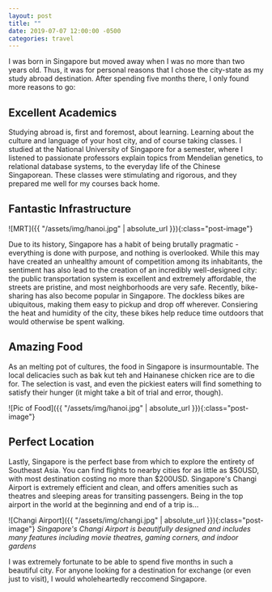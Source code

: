 ```yaml
---
layout: post
title: ""
date: 2019-07-07 12:00:00 -0500
categories: travel
---
```


I was born in Singapore but moved away when I was no more than two years old. Thus, it was for personal reasons that I chose the city-state as my study abroad destination. After spending five months there, I only found more reasons to go:

## Excellent Academics

Studying abroad is, first and foremost, about learning. Learning about the culture and language of your host city, and of course taking classes. I studied at the National University of Singapore for a semester, where I listened to passionate professors explain topics from Mendelian genetics, to relational database systems, to the everyday life of the Chinese Singaporean. These classes were stimulating and rigorous, and they prepared me well for my courses back home.

## Fantastic Infrastructure

![MRT]({{ "/assets/img/hanoi.jpg" | absolute_url }}){:class="post-image"}

Due to its history, Singapore has a habit of being brutally pragmatic - everything is done with purpose, and nothing is overlooked. While this may have created an unhealthy amount of competition among its inhabitants, the sentiment has also lead to the creation of an incredibly well-designed city: the public transportation system is excellent and extremely affordable, the streets are pristine, and most neighborhoods are very safe. Recently, bike-sharing has also become popular in Singapore. The dockless bikes are ubiquitous, making them easy to pickup and drop off wherever. Consiering the heat and humidity of the city, these bikes help reduce time outdoors that would otherwise be spent walking. 

## Amazing Food

As an melting pot of cultures, the food in Singapore is insurmountable. The local delicacies such as bak kut teh and Hainanese chicken rice are to die for. The selection is vast, and even the pickiest eaters will find something to satisfy their hunger (it might take a bit of trial and error, though).


![Pic of Food]({{ "/assets/img/hanoi.jpg" | absolute_url }}){:class="post-image"}

## Perfect Location
Lastly, Singapore is the perfect base from which to explore the entirety of Southeast Asia. You can find flights to nearby cities for as little as $50USD, with most destination costing no more than $200USD. Singapore's Changi Airport is extremely efficient and clean, and offers amenities such as theatres and sleeping areas for transiting passengers. Being in the top airport in the world at the beginning and end of a trip is... 

![Changi Airport]({{ "/assets/img/changi.jpg" | absolute_url }}){:class="post-image"}
*Singapore's Changi Airport is beautifully designed and includes many features including movie theatres, gaming corners, and indoor gardens*

I was extremely fortunate to be able to spend five months in such a beautiful city. For anyone looking for a destination for exchange (or even just to visit), I would wholeheartedly reccomend Singapore.